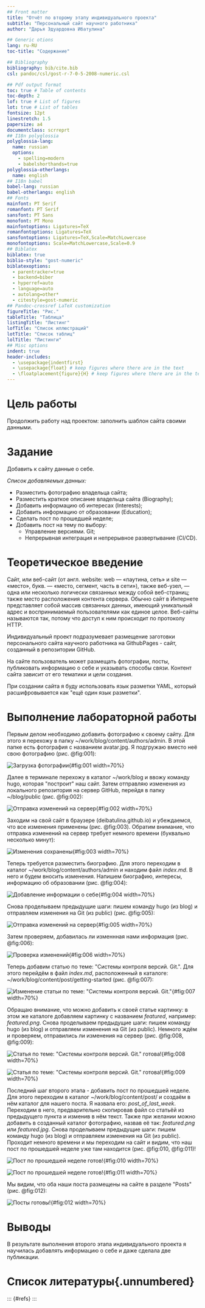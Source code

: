 ```yaml
---
## Front matter
title: "Отчёт по второму этапу индивидуального проекта"
subtitle: "Персональный сайт научного работника"
author: "Дарья Эдуардовна Ибатулина"

## Generic otions
lang: ru-RU
toc-title: "Содержание"

## Bibliography
bibliography: bib/cite.bib
csl: pandoc/csl/gost-r-7-0-5-2008-numeric.csl

## Pdf output format
toc: true # Table of contents
toc-depth: 2
lof: true # List of figures
lot: true # List of tables
fontsize: 12pt
linestretch: 1.5
papersize: a4
documentclass: scrreprt
## I18n polyglossia
polyglossia-lang:
  name: russian
  options:
	- spelling=modern
	- babelshorthands=true
polyglossia-otherlangs:
  name: english
## I18n babel
babel-lang: russian
babel-otherlangs: english
## Fonts
mainfont: PT Serif
romanfont: PT Serif
sansfont: PT Sans
monofont: PT Mono
mainfontoptions: Ligatures=TeX
romanfontoptions: Ligatures=TeX
sansfontoptions: Ligatures=TeX,Scale=MatchLowercase
monofontoptions: Scale=MatchLowercase,Scale=0.9
## Biblatex
biblatex: true
biblio-style: "gost-numeric"
biblatexoptions:
  - parentracker=true
  - backend=biber
  - hyperref=auto
  - language=auto
  - autolang=other*
  - citestyle=gost-numeric
## Pandoc-crossref LaTeX customization
figureTitle: "Рис."
tableTitle: "Таблица"
listingTitle: "Листинг"
lofTitle: "Список иллюстраций"
lotTitle: "Список таблиц"
lolTitle: "Листинги"
## Misc options
indent: true
header-includes:
  - \usepackage{indentfirst}
  - \usepackage{float} # keep figures where there are in the text
  - \floatplacement{figure}{H} # keep figures where there are in the text
---
```


# Цель работы

  Продолжить работу над проектом: заполнить шаблон сайта своими данными.

# Задание

  Добавить к сайту данные о себе.

  *Список добавляемых данных:*
  
* Разместить фотографию владельца сайта;
* Разместить краткое описание владельца сайта (Biography);
* Добавить информацию об интересах (Interests);
* Добавить информацию от образовании (Education);
* Сделать пост по прошедшей неделе;
* Добавить пост на тему по выбору:
  - Управление версиями. Git;
  - Непрерывная интеграция и непрерывное развертывание (CI/CD).

# Теоретическое введение

  Сайт, или веб-сайт (от англ. website: web — «паутина, сеть» и site — «место», букв. — «место, сегмент, часть в сети»), также веб-узел, — одна или несколько логически связанных между собой веб-страниц; также место расположения контента сервера. Обычно сайт в Интернете представляет собой массив связанных данных, имеющий уникальный адрес и воспринимаемый пользователями как единое целое. Веб-сайты называются так, потому что доступ к ним происходит по протоколу HTTP.
  
  Индивидуальный проект подразумевает размещение заготовки персонального сайта научного работника на GithubPages - сайт, созданный в репозитории GitHub.
  
  На сайте пользователь может размещать фотографии, посты, публиковать информацию о себе и указывать способы связи. Контент сайта зависит от его тематики и цели создания.
  
  При создании сайта я буду использовать язык разметки YAML, который расшифровывается как "ещё один язык разметки".


# Выполнение лабораторной работы

  Первым делом необходимо добавить фотографию к своему сайту. Для этого я перехожу в папку ~/work/blog/content/authors/admin. В этой папке есть фотография с названием avatar.jpg. Я подгружаю вместо неё свою фотографию (рис. @fig:001):

![Загрузка фотографии](image/1.png){#fig:001 width=70%}

  Далее в терминале перехожу в каталог ~/work/blog и ввожу команду hugo, которая "построит" наш сайт. Затем отправляю изменения из локального репозитория на сервер GitHub, перейдя в папку ~/blog/public (рис. @fig:002):
  
![Отправка изменений на сервер](image/2.png){#fig:002 width=70%}

  Заходим на свой сайт в браузере (deibatulina.github.io) и убеждаемся, что все изменения применены (рис. @fig:003). Обратим внимание, что отправка изменений на сервер требует немного времени (буквально несколько минут):
  
![Изменения сохранены](image/3.png){#fig:003 width=70%}

  Теперь требуется разместить биографию. Для этого переходим в каталог ~/work/blog/content/authors/admin и находим файл *index.md*. В него и будем вносить изменения. Напишем биографию, интересы, информацию об образовании (рис. @fig:004):
  
![Добавление информации о себе](image/4.png){#fig:004 width=70%}

  Снова проделываем предыдущие шаги: пишем команду hugo (из blog) и отправляем изменения на Git (из public) (рис. @fig:005):
  
![Отправка изменений на сервер](image/5.png){#fig:005 width=70%}

  Затем проверяем, добавилась ли изменнная нами информация (рис. @fig:006):
  
![Проверка изменений](image/6.png){#fig:006 width=70%}

  Теперь добавим статью по теме: "Системы контроля версий. Git.". Для этого перейдём в файл *index.md*, расположенный в каталоге: ~/work/blog/content/post/getting-started (рис. @fig:007):
  
![Изменение статьи по теме: "Системы контроля версий. Git."](image/7.png){#fig:007 width=70%}

  Обращаю внимание, что можно добавить к своей статье картинку: в этом же каталоге добавляем картинку с названием *featured*, например: *featured.png*. Снова проделываем предыдущие шаги: пишем команду hugo (из blog) и отправляем изменения на Git (из public). Немного ждём и проверяем, отправились ли изменения на сервер (рис. @fig:008, @fig:009): 
  
![Статья по теме: "Системы контроля версий. Git." готова!](image/8.png){#fig:008 width=70%}

![Статья по теме: "Системы контроля версий. Git." готова!](image/9.png){#fig:009 width=70%}

  Последний шаг второго этапа - добавить пост по прошедшей неделе. Для этого переходим в каталог ~/work/blog/content/post/ и создаём в нём каталог для нашего поста. Я назвала его: *post_of_last_week*. Переходим в него, предварительно скопировав файл со статьёй из предыдущего пункта и изменив в нём текст. Также при желании можно добавить в созданный каталог фотографию, назвав её так: *featured.png* или *featured.jpg*. Снова проделываем предыдущие шаги: пишем команду hugo (из blog) и отправляем изменения на Git (из public). Проходит немного времени и мы переходим на сайт и видим, что наш пост по прошедшей неделе уже там находится (рис. @fig:010, @fig:011)!
  
![Пост по прошедшей неделе готов!](image/10.png){#fig:010 width=70%}

![Пост по прошедшей неделе готов!](image/11.png){#fig:011 width=70%}

  Мы видим, что оба наши поста размещены на сайте в разделе "Posts" (рис. @fig:012):
  
![Посты готовы!](image/12.png){#fig:012 width=70%}
  
  
# Выводы

  В результате выполнения второго этапа индивидуального проекта я научилась добавлять информацию о себе и даже сделала две публикации.

# Список литературы{.unnumbered}

::: {#refs}
:::

